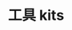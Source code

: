 ---
home: true
icon: gears
title: 工具 kits
heroImage: /logo.svg
bgImage: /assets/image/6-light.svg
bgImageDark: /assets/image/6-dark.svg
bgImageStyle:
  background-attachment: fixed
heroText: 工具页面
tagline: 软件百宝箱
actions:
  - text: 主页 index
    icon: house
    link: ../../
    type: primary

  - text: 介绍 intro
    icon: heart
    link: ../../intro
    type: default

highlights:
  - header: 软件工具下载地址

    bgImageStyle:
      background-repeat: repeat
      background-size: initial
    features:
      - title: PLECS软件
        icon: mdi:terminal
        details: PLECS 是一款专为电力电子领域设计的仿真软件（适合数字电源仿真）。
        link: https://downloadly.ir/software/engineering-specialized/plexim-plecs-standalone/
    
      - title: SIMetrix-SIMPLIS 软件
        icon: tabler:brand-nodejs
        details: SIMetrix/SIMPLIS 使工程师能够设计和仿真开关电力电子系统。它将精度和速度结合在一个功能齐全的设计环境中，使电源设计的仿真速度比 SPICE 快 10-50 倍（适合模拟电源仿真）。
        link: https://downloadly.ir/software/engineering-specialized/simetrix/

      - title: PLECS软件
        icon: material-symbols:book-3-outline-rounded
        details: PLECS软件
        link: https://downloadly.ir/software/engineering-specialized/plexim-plecs-standalone/

      - title: PLECS软件
        icon: material-symbols:account-tree-outline-rounded
        details: PLECS软件
        link: https://downloadly.ir/software/engineering-specialized/plexim-plecs-standalone/

      - title: PLECS软件
        icon: tabler:brand-matrix
        details: PLECS软件
        link: https://downloadly.ir/software/engineering-specialized/plexim-plecs-standalone/

---